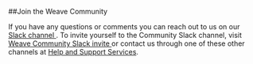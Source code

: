 ##Join the Weave Community

If you have any questions or comments you can reach out to us on our <a href="https://weave-community.slack.com"> Slack channel </a>. To invite yourself to the Community Slack channel, visit <a href="https://weaveworks.github.io/community-slack/"> Weave Community Slack invite </a> or contact us through one of these other channels at <a href="https://www.weave.works/help/"> Help and Support Services</a>.
